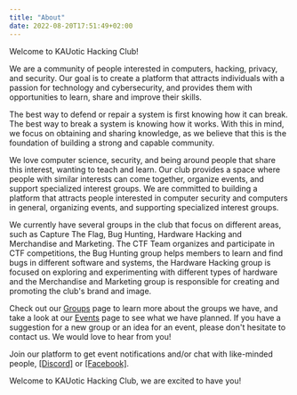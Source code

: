 ```yaml
---
title: "About"
date: 2022-08-20T17:51:49+02:00
---
```

Welcome to KAUotic Hacking Club!

We are a community of people interested in computers, hacking, privacy, and security. Our goal is to create a platform that attracts individuals with a passion for technology and cybersecurity, and provides them with opportunities to learn, share and improve their skills.

The best way to defend or repair a system is first knowing how it can break. The best way to break a system is knowing how it works. With this in mind, we focus on obtaining and sharing knowledge, as we believe that this is the foundation of building a strong and capable community.

We love computer science, security, and being around people that share this interest, wanting to teach and learn. Our club provides a space where people with similar interests can come together, organize events, and support specialized interest groups. We are committed to building a platform that attracts people interested in computer security and computers in general, organizing events, and supporting specialized interest groups.

We currently have several groups in the club that focus on different areas, such as Capture The Flag, Bug Hunting, Hardware Hacking and Merchandise and Marketing. The CTF Team organizes and participate in CTF competitions, the Bug Hunting group helps members to learn and find bugs in different software and systems, the Hardware Hacking group is focused on exploring and experimenting with different types of hardware and the Merchandise and Marketing group is responsible for creating and promoting the club's brand and image.

Check out our [Groups](/groups) page to learn more about the groups we have, and take a look at our [Events](/events) page to see what we have planned. If you have a suggestion for a new group or an idea for an event, please don't hesitate to contact us. We would love to hear from you!

Join our platform to get event notifications and/or chat with like-minded people, [[Discord]](https://discord.gg/vUxACEG2Qe) or [[Facebook]](https://www.facebook.com/groups/kauotic).

Welcome to KAUotic Hacking Club, we are excited to have you!
